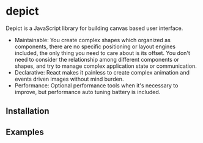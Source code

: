 # depict

Depict is a JavaScript library for building canvas based user interface.

- Maintainable: You create complex shapes which organized as components, there are no specific positioning or layout engines included, the only thing you need to care about is its offset. You don't need to consider the relationship among different components or shapes, and try to manage complex application state or communication.
- Declarative: React makes it painless to create complex animation and events driven images without mind burden.
- Performance: Optional performance tools when it's necessary to improve, but performance auto tuning battery is included.

## Installation

## Examples
